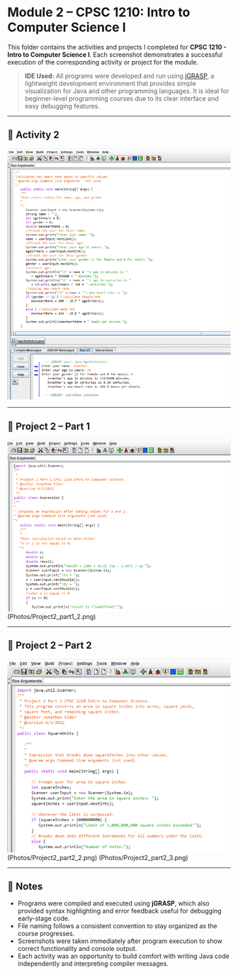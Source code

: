 
# Module 2 – CPSC 1210: Intro to Computer Science I

This folder contains the activities and projects I completed for **CPSC 1210 - Intro to Computer Science I**. Each screenshot demonstrates a successful execution of the corresponding activity or project for the module.

> **IDE Used:** All programs were developed and run using [jGRASP](https://jgrasp.org/), a lightweight development environment that provides simple visualization for Java and other programming languages. It is ideal for beginner-level programming courses due to its clear interface and easy debugging features.

---

## 📸 Activity 2 

![Activity 2](Photos/Activity2.png)

---


## 📸 Project 2 – Part 1

![Project 2 – Part 1](Photos/Project2_part1_1.png)
(Photos/Project2_part1_2.png)

---

## 📸 Project 2 – Part 2

![Project 2 – Part 2](Photos/Project2_part2_1.png)
(Photos/Project2_part2_2.png)
(Photos/Project2_part2_3.png)

---

## 💬 Notes

- Programs were compiled and executed using **jGRASP**, which also provided syntax highlighting and error feedback useful for debugging early-stage code.
- File naming follows a consistent convention to stay organized as the course progresses.
- Screenshots were taken immediately after program execution to show correct functionality and console output.
- Each activity was an opportunity to build comfort with writing Java code independently and interpreting compiler messages.
